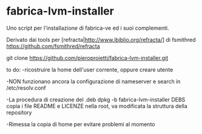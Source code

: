 fabrica-lvm-installer
=======================

Uno script per l'installazione di fabrica-ve ed i suoi complementi.

Derivato dai tools per [refracta|http://www.ibiblio.org/refracta/] di fsmithred  https://github.com/fsmithred/refracta

 git clone https://github.com/pieroproietti/fabrica-lvm-installer.git
 
 to do:
 -ricostruire la home dell'user corrente, oppure creare utente
 
 -NON funzionano ancora la configurazione di nameserver e search in /etc/resolv.conf
 
 -La procedura di creazione del .deb dpkg -b fabrica-lvm-installer DEBS copia i file
  README e LICENZE nella root, va modificata la struttura della repository 
  
  -Rimessa la copia di home per evitare problemi al momento
  
 
 


